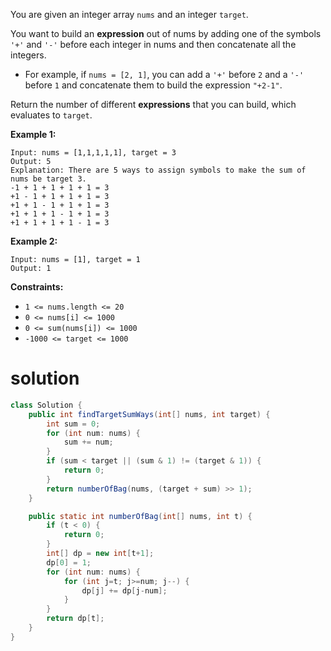 You are given an integer array `nums` and an integer `target`.

You want to build an **expression** out of nums by adding one of the symbols `'+'` and `'-'` before each integer in nums and then concatenate all the integers.

- For example, if `nums = [2, 1]`, you can add a `'+'` before `2` and a `'-'` before `1` and concatenate them to build the expression `"+2-1"`.

Return the number of different **expressions** that you can build, which evaluates to `target`.

 

**Example 1:**

```
Input: nums = [1,1,1,1,1], target = 3
Output: 5
Explanation: There are 5 ways to assign symbols to make the sum of nums be target 3.
-1 + 1 + 1 + 1 + 1 = 3
+1 - 1 + 1 + 1 + 1 = 3
+1 + 1 - 1 + 1 + 1 = 3
+1 + 1 + 1 - 1 + 1 = 3
+1 + 1 + 1 + 1 - 1 = 3
```

**Example 2:**

```
Input: nums = [1], target = 1
Output: 1
```

 

**Constraints:**

- `1 <= nums.length <= 20`
- `0 <= nums[i] <= 1000`
- `0 <= sum(nums[i]) <= 1000`
- `-1000 <= target <= 1000`

# solution

```java
class Solution {
    public int findTargetSumWays(int[] nums, int target) {
        int sum = 0;
        for (int num: nums) {
            sum += num;
        }
        if (sum < target || (sum & 1) != (target & 1)) {
            return 0;
        }
        return numberOfBag(nums, (target + sum) >> 1);
    }

    public static int numberOfBag(int[] nums, int t) {
        if (t < 0) {
            return 0;
        }
        int[] dp = new int[t+1];
        dp[0] = 1;
        for (int num: nums) {
            for (int j=t; j>=num; j--) {
                dp[j] += dp[j-num];
            }
        }
        return dp[t];
    }
}
```

